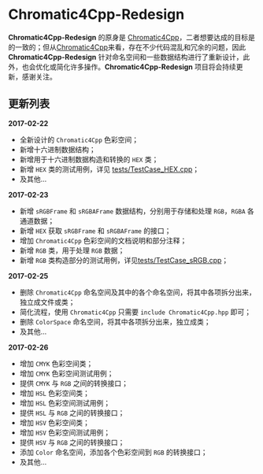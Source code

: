 # Chromatic4Cpp-Redesign
**Chromatic4Cpp-Redesign** 的原身是 [Chromatic4Cpp](https://github.com/DoooReyn/Chromatic4cpp)，二者想要达成的目标是的一致的；但从[Chromatic4Cpp](https://github.com/DoooReyn/Chromatic4cpp)来看，存在不少代码混乱和冗余的问题，因此 **Chromatic4Cpp-Redesign** 针对命名空间和一些数据结构进行了重新设计，此外，也会优化或简化许多操作。**Chromatic4Cpp-Redesign** 项目将会持续更新，感谢关注。

## 更新列表
**2017-02-22**
- 全新设计的 `Chromatic4Cpp` 色彩空间；
- 新增十六进制数据结构；
- 新增用于十六进制数据构造和转换的 `HEX` 类；
- 新增 `HEX` 类的测试用例，详见 [tests/TestCase_HEX.cpp](https://github.com/DoooReyn/Chromatic4Cpp-Redesign/blob/master/tests/TestCase_HEX.cpp)；
- 及其他...

**2017-02-23**
- 新增 `sRGBFrame` 和 `sRGBAFrame` 数据结构，分别用于存储和处理 `RGB`，`RGBA` 各通道数据；
- 新增 `HEX` 获取 `sRGBFrame` 和 `sRGBAFrame` 的接口；
- 增加 `Chromatic4Cpp` 色彩空间的文档说明和部分注释；
- 新增 `RGB` 类，用于处理 `RGB` 数据；
- 新增 `RGB` 类构造部分的测试用例，详见[tests/TestCase_sRGB.cpp](https://github.com/DoooReyn/Chromatic4Cpp-Redesign/blob/master/tests/TestCase_sRGB.cpp)；

**2017-02-25**
- 删除 `Chromatic4Cpp` 命名空间及其中的各个命名空间，将其中各项拆分出来，独立成文件或类；
- 简化流程，使用 `Chromatic4Cpp` 只需要 `include Chromatic4Cpp.hpp` 即可；
- 删除 `ColorSpace` 命名空间，将其中各项拆分出来，独立成类；
- 及其他...

**2017-02-26**
- 增加 `CMYK` 色彩空间类；
- 增加 `CMYK` 色彩空间测试用例；
- 提供 `CMYK` 与 `RGB` 之间的转换接口；
- 增加 `HSL` 色彩空间类；
- 增加 `HSL` 色彩空间测试用例；
- 提供 `HSL` 与 `RGB` 之间的转换接口；
- 增加 `HSV` 色彩空间类；
- 增加 `HSV` 色彩空间测试用例；
- 提供 `HSV` 与 `RGB` 之间的转换接口；
- 添加 `Color` 命名空间，添加各个色彩空间到 `RGB` 的转换接口；
- 及其他...
